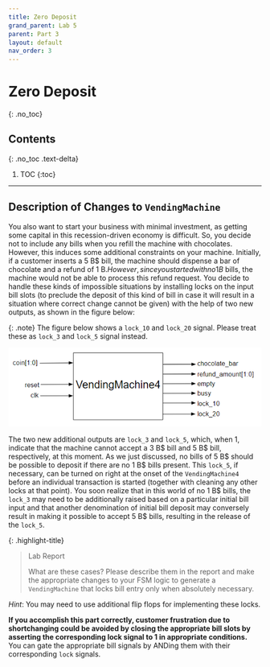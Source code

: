 ```yaml
---
title: Zero Deposit
grand_parent: Lab 5
parent: Part 3
layout: default
nav_order: 3
---
```


# Zero Deposit
{: .no_toc}

## Contents
{: .no_toc .text-delta}

1. TOC
{:toc}

---

## Description of Changes to `VendingMachine`

You also want to start your business with minimal investment, as getting some capital in this recession-driven economy is difficult.
So, you decide not to include any bills when you refill the machine with chocolates.
However, this induces some additional constraints on your machine.
Initially, if a customer inserts a 5 B$ bill, the machine should dispense a bar of chocolate and a refund of 1 B$.
However, since you started with no 1 B$ bills, the machine would not be able to process this refund request.
You decide to handle these kinds of impossible situations by installing locks on the input bill slots (to preclude the deposit of this kind of bill in case it will result in a situation where correct change cannot be given) with the help of two new outputs, as shown in the figure below:

{: .note}
The figure below shows a `lock_10` and `lock_20` signal.
Please treat these as `lock_3` and `lock_5` signal instead.

![](../../../assets/lab5/fig-2024-015.png)

The two new additional outputs are `lock_3` and `lock_5`, which, when 1, indicate that the machine cannot accept a 3 B$ bill and 5 B$ bill, respectively, at this moment.
As we just discussed, no bills of 5 B$ should be possible to deposit if there are no 1 B$ bills present.
This `lock_5`, if necessary, can be turned on right at the onset of the `VendingMachine4` before an individual transaction is started (together with cleaning any other locks at that point).
You soon realize that in this world of no 1 B$ bills, the `lock_3` may need to be additionally raised based on a particular initial bill input and that another denomination of initial bill deposit may conversely result in making it possible to accept 5 B$ bills, resulting in the release of the `lock_5`.

{: .highlight-title}
> Lab Report
>
> What are these cases? 
> Please describe them in the report and make the appropriate changes to your FSM logic to generate a `VendingMachine` that locks bill entry only when absolutely necessary.

*Hint*: You may need to use additional flip flops for implementing these locks.

**If you accomplish this part correctly, customer frustration due to shortchanging could be avoided by closing the appropriate bill slots by asserting the corresponding lock signal to 1 in appropriate conditions.**
You can gate the appropriate bill signals by ANDing them with their corresponding `lock` signals.

